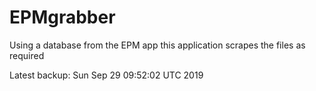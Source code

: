# EPMgrabber
Using a database from the EPM app this application scrapes the files as required


Latest backup: Sun Sep 29 09:52:02 UTC 2019
